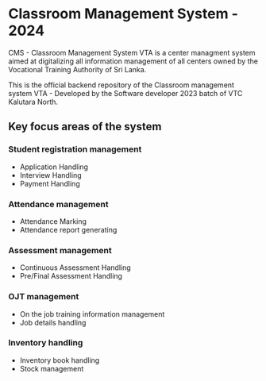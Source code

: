# Classroom Management System - 2024

CMS - Classroom Management System VTA is a center managment system aimed at digitalizing all information management of all centers owned by the Vocational Training Authority of Sri Lanka.

This is the official backend repository of the Classroom management system VTA - Developed by the Software developer 2023 batch of VTC Kalutara North.

## Key focus areas of the system

### Student registration management
 - Application Handling
 - Interview Handling
 - Payment Handling
### Attendance management
 - Attendance Marking
 - Attendance report generating
### Assessment management
 - Continuous Assessment Handling
 - Pre/Final Assessment Handling
### OJT management
 - On the job training information management
 - Job details handling
### Inventory handling
 - Inventory book handling
 - Stock management